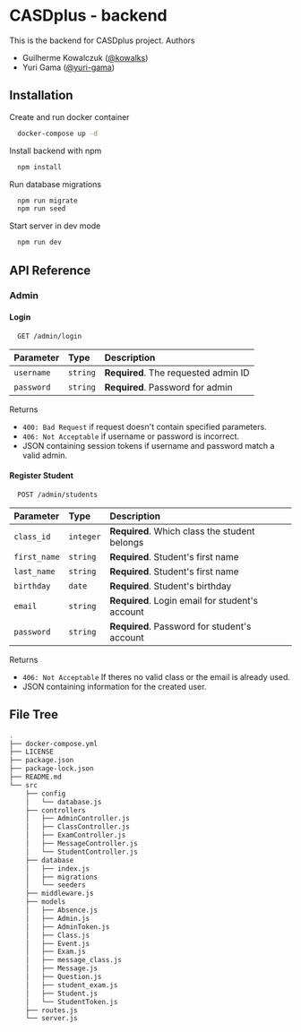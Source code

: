 
# CASDplus - backend

This is the backend for CASDplus project. Authors
- Guilherme Kowalczuk ([@kowalks](https://github.com/kowalks))
- Yuri Gama ([@yuri-gama](https://github.com/yuri-gama/))


## Installation

Create and run docker container

```bash
  docker-compose up -d
```

Install backend with npm

```bash
  npm install
```

Run database migrations
```bash
  npm run migrate
  npm run seed
```

Start server in dev mode
```bash
  npm run dev
```


## API Reference

### Admin

#### Login

```http
  GET /admin/login
```

| Parameter | Type     | Description                |
| :-------- | :------- | :------------------------- |
| `username`| `string` | **Required**. The requested admin ID |
| `password`| `string` | **Required**. Password for admin | 


Returns 
- `400: Bad Request` if request doesn't contain specified parameters.
- `406: Not Acceptable` if username or password is incorrect.
- JSON containing session tokens if username and password match a valid admin.


#### Register Student

```http
  POST /admin/students
```

| Parameter | Type     | Description                       |
| :-------- | :------- | :-------------------------------- |
| `class_id`      | `integer` | **Required**. Which class the student belongs |
| `first_name`      | `string` | **Required**. Student's first name |
| `last_name`      | `string` | **Required**. Student's first name |
| `birthday`      | `date` | **Required**. Student's birthday |
| `email`      | `string` | **Required**. Login email for student's account |
| `password`      | `string` | **Required**. Password for student's account |

Returns 
- `406: Not Acceptable` If theres no valid class or the email is already used.
- JSON containing information for the created user.


## File Tree

```bash
.
├── docker-compose.yml
├── LICENSE
├── package.json
├── package-lock.json
├── README.md
└── src
    ├── config
    │   └── database.js
    ├── controllers
    │   ├── AdminController.js
    │   ├── ClassController.js
    │   ├── ExamController.js
    │   ├── MessageController.js
    │   └── StudentController.js
    ├── database
    │   ├── index.js
    │   ├── migrations
    │   └── seeders
    ├── middleware.js
    ├── models
    │   ├── Absence.js
    │   ├── Admin.js
    │   ├── AdminToken.js
    │   ├── Class.js
    │   ├── Event.js
    │   ├── Exam.js
    │   ├── message_class.js
    │   ├── Message.js
    │   ├── Question.js
    │   ├── student_exam.js
    │   ├── Student.js
    │   └── StudentToken.js
    ├── routes.js
    └── server.js
```
